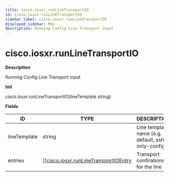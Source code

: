 ```yaml
---
title: cisco.iosxr.runLineTransportIO
id: cisco.iosxr.runLineTransportIO
sidebar_label: cisco.iosxr.runLineTransportIO
displayed_sidebar: MQL
description: Running Config Line Transport input
---
```


# cisco.iosxr.runLineTransportIO

**Description**

Running Config Line Transport input

**Init**

cisco.iosxr.runLineTransportIO(lineTemplate string)

**Fields**

| ID           | TYPE                                                                                    | DESCRIPTION                                        |
| ------------ | --------------------------------------------------------------------------------------- | -------------------------------------------------- |
| lineTemplate | string                                                                                  | Line template name (e.g. default, ssh-only-config) |
| entries      | &#91;&#93;[cisco.iosxr.runLineTransportIOEntry](cisco.iosxr.runlinetransportioentry.md) | Transport confirations for the line                |

